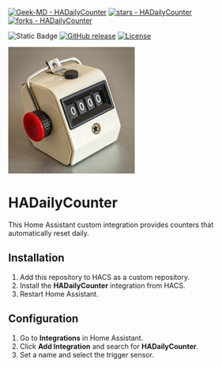[![Geek-MD - HADailyCounter](https://img.shields.io/static/v1?label=Geek-MD&message=HADailyCounter&color=blue&logo=github)](https://github.com/Geek-MD/HADailyCounter "Go to GitHub repo")
[![stars - HADailyCounter](https://img.shields.io/github/stars/Geek-MD/HADailyCounter?style=social)](https://github.com/Geek-MD/HADailyCounter)
[![forks - HADailyCounter](https://img.shields.io/github/forks/Geek-MD/HADailyCounter?style=social)](https://github.com/Geek-MD/HADailyCounter)

![Static Badge](https://img.shields.io/badge/custom_repository-HACS-blue)
[![GitHub release](https://img.shields.io/github/release/Geek-MD/HADailyCounter?include_prereleases=&sort=semver&color=blue)](https://github.com/Geek-MD/HADailyCounter/releases/)
[![License](https://img.shields.io/badge/License-MIT-blue)](#license)

![](https://github.com/Geek-MD/HADailyCounter/blob/develop/icon.png?raw=true)

# HADailyCounter

This Home Assistant custom integration provides counters that automatically reset daily.

## Installation

1. Add this repository to HACS as a custom repository.  
2. Install the **HADailyCounter** integration from HACS.  
3. Restart Home Assistant.  

## Configuration

1. Go to **Integrations** in Home Assistant.  
2. Click **Add Integration** and search for **HADailyCounter**.  
3. Set a name and select the trigger sensor.  
